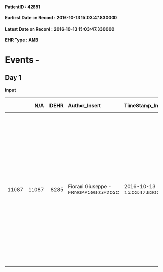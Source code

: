 
#### PatientID : 42651
#### Earliest Date on Record : 2016-10-13 15:03:47.830000
#### Latest Date on Record : 2016-10-13 15:03:47.830000
#### EHR Type : AMB

# Events - 

## Day 1

#### input
|       |    N/A |   IDEHR | Author_Insert                       | TimeStamp_Insert           | EHRType   |   PatientID |   IDDigitalSignDocument | persone_vicine   |   Unnamed: 0_x.1 |   IDANAMNESI_SOCIALE | Patient   | FamigliaAltro   | Paziente_T   | FamigliaAltro_T   |   Non_Rilevabile_x.1 | Note_Non_Rilevabile_x.1   | opt_Problemi   | Note_I                                                                                                                                                                                                                                                                                                             | ds_note_timori                                                                                                                                                   | chk_contr_sintomi   | opt_paziente_a      | opt_famiglia_a   | opt_adeguatezza   | opt_paziente_solo   | ds_note_con                                                                                                                                                                                                                                                                                                                                                                                                                                              | opt_presente_assente   | Presenza_minori   | Caregiver_principale   | opt_capacita     | opt_necessario   | opt_presente   | opt_risorse_ec   | opt_paziente_psi   | opt_Ins_vol   | opt_paziente_ad   | opt_caregiver_ad   | opt_esenzione   | opt_inv_civile            |   ds_codice_es | Needs                   | Domestic partnership         | Fragility                    | opt_disponibilita_f   | opt_indennita_acc         | opt_famiglia_psi   | opt_disponibilit_paz   |
|------:|-------:|--------:|:------------------------------------|:---------------------------|:----------|------------:|------------------------:|:-----------------|-----------------:|---------------------:|:----------|:----------------|:-------------|:------------------|---------------------:|:--------------------------|:---------------|:-------------------------------------------------------------------------------------------------------------------------------------------------------------------------------------------------------------------------------------------------------------------------------------------------------------------|:-----------------------------------------------------------------------------------------------------------------------------------------------------------------|:--------------------|:--------------------|:-----------------|:------------------|:--------------------|:---------------------------------------------------------------------------------------------------------------------------------------------------------------------------------------------------------------------------------------------------------------------------------------------------------------------------------------------------------------------------------------------------------------------------------------------------------|:-----------------------|:------------------|:-----------------------|:-----------------|:-----------------|:---------------|:-----------------|:-------------------|:--------------|:------------------|:-------------------|:----------------|:--------------------------|---------------:|:------------------------|:-----------------------------|:-----------------------------|:----------------------|:--------------------------|:-------------------|:-----------------------|
| 11087 |  11087 |    8285 | Fiorani Giuseppe - FRNGPP59B05F205C | 2016-10-13 15:03:47.830000 | AMB       |       42651 |                  520701 | N/A              |             4360 |                 2825 | Si#1      | Si#1            | Parziale#2   | Si#1              |                    0 | NR                        | No#0           | La pz √® informata e si √® documentata rispetto al glioblastoma; ritiene di avere un'aspettativa di vita pi√π lunga rispetto alla sua reale situazione,emersa con la diagnosi alla fine del mese di agosto e peggiorata ulteriormente. Il marito √® informato sulla gravit√† del quadro e sulla prognosi infausta. | Situazione di famiglia delicata,anche in relazione alla presenza nel contesto di tre figli di minore et√†,rispettivamente di 11,8 e 6 anni,tutti in et√† scolare | controllo sintomi#0 | Sovradimensionate#0 | Congruenti#1     | Si#1              | No#0                | La pz vive con il marito Michele di aa 44 e tre figli in et√† scolare: Tamara di aa 11,invalida civile in quanto affetta da sindrome di Proteus,frequentante la prima media, Tommaso di 8 anni ,scolaro di terza elementare e Leonardo di aa 6,studente di seconda elementare. .La pz ha una sorella ,Dunja di aa 42 anni,che vive a Bareggio ed √® di supporto.Viventi entrambi i genitori,residenti a Milano, i quali aiutano nella gestione dei figli | Presente#1             | Si#1              | Il marito Michele      | Incrementabile#1 | No#0             | No#0           | Adeguate#1       | Si#1               | No#0          | Totale#2          | Totale#2           | Si#1            | in fase di accertamento#2 |             48 | Clinici#0;Psicologici#2 | Coniuge/Convivente#0;Figli#2 | sovraccarico assistenziale#4 | Da verificare#2       | in fase di accertamento#2 | S√¨#1              | Da verificare#2        |


